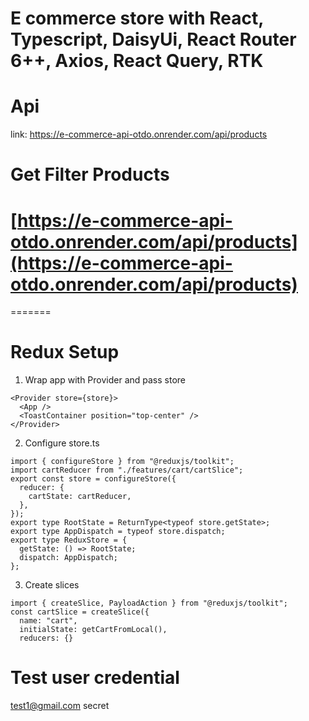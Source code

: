 # E commerce store with React, Typescript, DaisyUi, React Router 6++, Axios, React Query, RTK

# Api

link: https://e-commerce-api-otdo.onrender.com/api/products

# Get Filter Products

# [https://e-commerce-api-otdo.onrender.com/api/products](https://e-commerce-api-otdo.onrender.com/api/products)

=======

# Redux Setup

1.  Wrap app with Provider and pass store

```tsx
<Provider store={store}>
  <App />
  <ToastContainer position="top-center" />
</Provider>
```

2. Configure store.ts

```tsx
import { configureStore } from "@reduxjs/toolkit";
import cartReducer from "./features/cart/cartSlice";
export const store = configureStore({
  reducer: {
    cartState: cartReducer,
  },
});
export type RootState = ReturnType<typeof store.getState>;
export type AppDispatch = typeof store.dispatch;
export type ReduxStore = {
  getState: () => RootState;
  dispatch: AppDispatch;
};
```

3. Create slices

```tsx
import { createSlice, PayloadAction } from "@reduxjs/toolkit";
const cartSlice = createSlice({
  name: "cart",
  initialState: getCartFromLocal(),
  reducers: {}
```

# Test user credential

test1@gmail.com
secret

